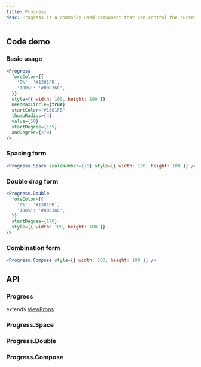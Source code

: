 ```yaml
---
title: Progress
desc: Progress is a commonly used component that can control the current progress with gestures, or it can only be used for display.
---
```


## Code demo

### Basic usage

```jsx
<Progress
  foreColor={{
    '0%': '#1381FB',
    '100%': '#00C36C',
  }}
  style={{ width: 100, height: 100 }}
  needMaxCircle={true}
  startColor="#1381FB"
  thumbRadius={4}
  value={50}
  startDegree={135}
  andDegree={270}
/>
```

### Spacing form

```jsx
<Progress.Space scaleNumber={70} style={{ width: 100, height: 100 }} />
```

### Double drag form

```jsx
<Progress.Double
  foreColor={{
    '0%': '#1381FB',
    '100%': '#00C36C',
  }}
  startDegree={170}
  style={{ width: 100, height: 100 }}
/>
```

### Combination form

```jsx
<Progress.Compose style={{ width: 100, height: 100 }} />
```

## API

### Progress

extends [ViewProps](https://reactnative.dev/docs/view#props)

<API name="ProgressProps"></API>

### Progress.Space

<API name="SpaceProps"></API>

### Progress.Double

<API name="DoubleProps"></API>

### Progress.Compose

<API name="ComposeProps"></API>
